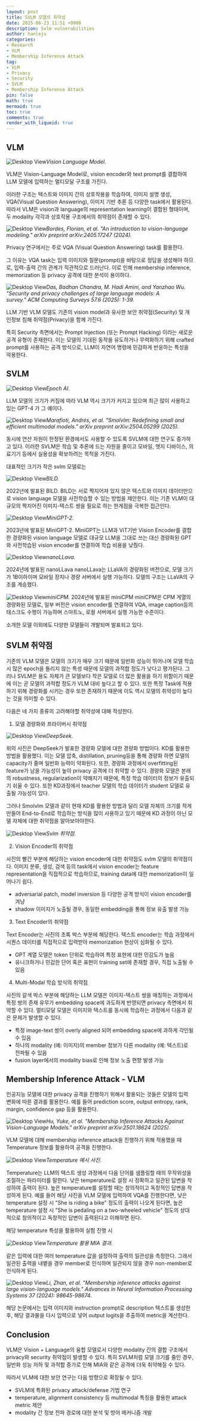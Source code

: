 ```yaml
---
layout: post
title: SVLM 모델의 취약성
date: 2025-06-23 11:51 +0900
description: Svlm vulnerabilities
author: hanleju
categories:
- Research
- VLM
- Membership Inference Attack
tag:
- VLM
- Privacy
- Security
- SVLM
- Membership Inference Attack
pin: false
math: true
mermaid: true
toc: true
comments: true
render_with_liqueid: true
---
```


## VLM

![Desktop View](../assets/img/post/0623/vlm.png)_Vision Language Model._

VLM은 Vision-Language Model로, vision encoder와 text prompt를 결합하여 LLM 모델에 입력하는 멀티모달 구조를 가진다.

이러한 구조는 텍스트와 이미지 간의 상호작용을 학습하여, 이미지 설명 생성, VQA(Visual Question Answering), 이미지 기반 추론 등 다양한 task에서 활용된다. 
따라서 VLM은 vision과 language의 representation learning이 결합된 형태이며, 두 modality 각각과 상호작용 구조에서의 취약점이 존재할 수 있다.


![Desktop View](../assets/img/post/0623/VQA.png)_Bordes, Florian, et al. "An introduction to vision-language modeling." arXiv preprint arXiv:2405.17247 (2024)._

Privacy 연구에서는 주로 VQA (Visual Question Answering) task를 활용한다.

그 이유는 VQA task는 입력 이미지와 질문(prompt)을 바탕으로 정답을 생성해야 하므로, 입력-출력 간의 관계가 직관적으로 드러난다. 이로 인해 membership inference, memorization 등 privacy 공격에 대한 분석이 용이하다.

![Desktop View](../assets/img/post/0623/LLM_vulerabilities.png)_Das, Badhan Chandra, M. Hadi Amini, and Yanzhao Wu. "Security and privacy challenges of large language models: A survey." ACM Computing Surveys 57.6 (2025): 1-39._

LLM 기반 VLM 모델도 기존의 vision model과 유사한 보안 취약점(Security) 및 개인정보 침해 취약점(Privacy)을 함께 가진다.

특히 Security 측면에서는 Prompt Injection (또는 Prompt Hacking) 이라는 새로운 공격 유형이 존재한다. 이는 모델의 기대된 동작을 유도하거나 무력화하기 위해 crafted prompt를 사용하는 공격 방식으로, LLM이 자연어 명령에 민감하게 반응하는 특성을 악용한다.

## SVLM

![Desktop View](../assets/img/post/0623/large_scale_vlm.png)_Epoch AI._

LLM 모델의 크기가 커짐에 따라 VLM 역시 크기가 커지고 있으며 최근 많이 사용하고 있는 GPT-4 가 그 예이다. 

![Desktop View](../assets/img/post/0623/Smolvlm.png)_Marafioti, Andrés, et al. "Smolvlm: Redefining small and efficient multimodal models." arXiv preprint arXiv:2504.05299 (2025)._

동시에 연산 자원이 한정된 환경에서도 사용할 수 있도록 SVLM에 대한 연구도 증가하고 있다.
이러한 SVLM은 학습 및 추론에 드는 자원을 줄이고 모바일, 엣지 디바이스, 의료기기 등에서 실용성을 확보하려는 목적을 가진다.

대표적인 크기가 작은 svlm 모델로는 

![Desktop View](../assets/img/post/0623/BILD.png)_BILD._

2022년에 발표된 BILD.
BILD는 서로 짝지어져 있지 않은 텍스트와 이미지 데이터만으로 vision language 모델을 사전학습할 수 있는 방법을 제안한다.
이는 기존 VLM이 대규모의 짝지어진 이미지-텍스트 쌍을 필요로 하는 한게점을 극복한 접근인다.

![Desktop View](../assets/img/post/0623/MiniGPT-2.png)_MiniGPT-2._

2023년에 발표된 MiniGPT-2.
MiniGPT는 LLM과 ViT기반 Vision Encoder를 결합한 경량화된 vision language 모델로 대규모 LLM을 그대로 쓰는 대신 경량화된 GPT와 사전학습된 vision encoder를 연결하여 학습 비용을 낮췄다.


![Desktop View](../assets/img/post/0623/nanoLLava.png)_nanoLLava._

2024년에 발표된 nanoLLava
nanoLLava는 LLaVA의 경량화된 버전으로, 모델 크기가 1B이하이며 모바일 장치나 경량 서버에서 실행 가능하다.
모델의 구조는 LLaVA의 구조를 계승했다.

![Desktop View](../assets/img/post/0623/MiniCPM.png)_miniCPM._
2024년에 발표된 miniCPM
miniCPM은 CPM 게열의 경량화된 모델로, 일부 버전은 vision encoder를 연결하여 VQA, image caption등의 태스크도 수행이 가능하며 스마트노, 로컬 서버에서 실행 가능한 수준이다.


소개한 모델 이외에도 다양한 모델들이 개발되며 발표되고 있다.


## SVLM 취약점

기존의 VLM 모델은 모델의 크기가 매우 크기 때문에 일반화 성능이 뛰어나며 모델 학습 시 많은 epoch을 돌리지 않는 특성 때문에 모델의 과적합 정도가 낮다고 평가된다.
그러나 SVLM은 용도 자체가 큰 모델보다 작은 모델로 더 많은 활용을 하기 위함이기 때문에 이는 곧 모델의 과적합 정도가 VLM 대비 높다고 할 수 있다.
또한 특정 Task에 적용하기 위해 경량화를 시키는 경우 또한 존재하기 때문에 이도 역시 모델의 취약성이 높다는 것을 의미할 수 있다.

다음은 네 가지 종류의 고려해야할 취약성에 대해 작성한다.


1. 모델 경량화와 프라이버시 취약점

![Desktop View](../assets/img/post/0623/Deepseek.png)_DeepSeek._

위의 사진은 DeepSeek가 발표한 경량화 모델에 대한 경량화 방법이다. 
KD를 활용한 방법을 활용했다.
이는 모델 압축, distillation, pruning등을 통해 경량화 하면 모델의 capacity가 줄며 일반화 능력이 약화된다.
또한, 경량화 과정에서 overfitting된 feature가 남을 가능성이 높아 privacy 공격에 더 취약할 수 있다.
경량화 모델은 본래의 robustness, regularization이 약해지기 때문에, 특정 학습 데이터의 정보가 유출되기 쉬울 수 있다.
또한 KD과정에서 teacher 모델의 학습 데이터가 student 모델로 유출될 가능성이 있다.

그러나 Smolvlm 모델과 같이 현재 KD를 활용한 방법과 달리 모델 자체의 크기를 작게 만들어 End-to-End로 학습하는 방식을 많이 사용하고 있기 때문에 KD 과정이 아닌 모델 자체에 대한 취약점을 알아보아야한다.

![Desktop View](../assets/img/post/0623/Svlm.png)_Svlm 취약점._

2. Vision Encoder의 취약점

사진의 빨간 부분에 해당하는 vision encoder에 대한 취약점도 svlm 모델의 취약점이다.
이미지 분류, 생성, 검색 등의 task에서 vision encoder는 feature representation을 직접적으로 학습하므로, training data에 대한 memorization이 일어나기 쉽다.

- adversarial patch, model inversion 등 다양한 공격 방식이 vision encoder를 겨냥
- shadow 이미지가 노출될 경우, 동일한 embedding을 통해 정보 유출 발생 가능
  
3. Text Encoder의 취약점

Text Encoder는 사진의 초록 박스 부분에 해당한다.
텍스트 encoder는 학습 과정에서 시퀀스 데이터를 직접적으로 입력받아 memorization 현상이 심화될 수 있다.

- GPT 계열 모델은 token 단위로 학습하여 특정 표현에 대한 민감도가 높음
- 유니크하거나 민감한 단어 혹은 표현이 training set에 존재할 경우, 직접 노출될 수 있음

4. Multi-Modal 학습 방식의 취약점 

사진의 갈색 박스 부분에 해당하는 LLM 모델은 이미지-텍스트 쌍을 매칭하는 과정에서 특정 쌍의 존재 유무가 embedding space에 과도하게 반영되면 privacy 측면에서 취약할 수 있다.
멀티모달 모델은 이미지와 텍스트를 동시에 학습하는 과정에서 다음과 같은 문제가 발생할 수 있다.

- 특정 image-text 쌍이 overly aligned 되어 embedding space에 과하게 각인될 수 있음
- 하나의 modality (예: 이미지)의 member 정보가 다른 modality (예: 텍스트)로 전파될 수 있음
- fusion layer에서의 modality bias로 인해 정보 노출 편향 발생 가능

## Membership Inference Attack - VLM

인공지능 모델에 대한 privacy 공격을 진행하기 위해서 활용되는 것들은 모델의 입력 변화에 따른 결과를 활용한다.
예를 들어 prediction score, output entropy, rank, margin, confidence gap 등을 활용한다. 

![Desktop View](../assets/img/post/0623/miavlm.png)_Hu, Yuke, et al. "Membership Inference Attacks Against Vision-Language Models." arXiv preprint arXiv:2501.18624 (2025)._

VLM 모델에 대해 membership inference attack을 진행하기 위해 적용했을 때 Temperature 정보를 활용하여 공격을 진행한다.

![Desktop View](../assets/img/post/0623/temperature_예시.png)_Temperature 예시 사진._

Temperature는 LLM의 텍스트 생성 과정에서 다음 단어를 샘플링할 때의 무작위성을 조절하는 파라미터를 말한다.
낮은 temperature로 설정 시 정확하고 일관된 답변을 작성하여 출력이 된다.
높은 temperature를 설정할 때는 창의적이고 독창적인 답변을 작성하게 된다.
예를 들어 해당 사진을 VLM 모델에 입력하여 VQA를 진행한다면, 낮은 temperature 설정 시 "She is riding a bike" 정도의 출력이 나오게 된다면, 높은 temperature 설정 시 "She is pedaling on a two-wheeled vehicle" 정도의 상대적으로 창의적이고 독창적인 답변이 출력된다고 이해하면 된다.

해당 temperature 특성을 활용하여 실험 진행 시

![Desktop View](../assets/img/post/0623/Temperature_실험.png)_Temperature 활용 MIA 결과._

같은 입력에 대한 여러 temperature 값을 설정하여 출력의 일관성을 측정한다.
그래서 일관된 출력을 내뱉을 경우 member로 인식하며 일관되지 않을 경우 non-member로 인식하게 된다.

![Desktop View](../assets/img/post/0623/mia_lvlm.png)_Li, Zhan, et al. "Membership inference attacks against large vision-language models." Advances in Neural Information Processing Systems 37 (2024): 98645-98674._

해당 논문에서는 입력 이미지와 instruction prompt로 description 텍스트를 생성한 후, 해당 결과물을 다시 입력으로 넣어 output logits을 추출하여 metric을 계산한다.

## Conclusion

VLM은 Vision + Language의 융합 모델로서 다양한 modality 간의 결합 구조에서 privacy와 security 취약점이 발생할 수 있다. 특히 SVLM처럼 모델 크기를 줄인 경우, 일반화 성능 저하 및 과적합 증가로 인해 MIA와 같은 공격에 더욱 취약해질 수 있다.

따라서 VLM에 대한 보안 연구는 다음 방향으로 확장될 수 있다.

- SVLM에 특화된 privacy attack/defense 기법 연구
- temperature, alignment consistency 등 multimodal 특징을 활용한 attack metric 제안
- modality 간 정보 전파 경로에 대한 분석 및 방어 메커니즘 개발



